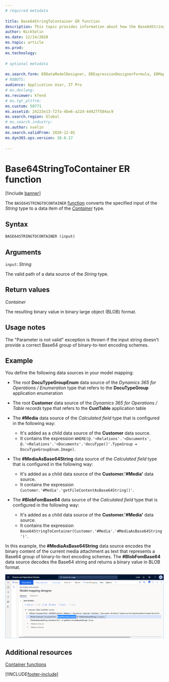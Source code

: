 ```yaml
---
# required metadata

title: Base64StringToContainer ER function
description: This topic provides information about how the Base64StringToContainer Electronic reporting (ER) function is used.
author: NickSelin
ms.date: 12/14/2020
ms.topic: article
ms.prod: 
ms.technology: 

# optional metadata

ms.search.form: ERDataModelDesigner, ERExpressionDesignerFormula, ERMappedFormatDesigner, ERModelMappingDesigner
# ROBOTS: 
audience: Application User, IT Pro
# ms.devlang: 
ms.reviewer: kfend
# ms.tgt_pltfrm: 
ms.custom: 58771
ms.assetid: 24223e13-727a-4be6-a22d-4d427f504ac9
ms.search.region: Global
# ms.search.industry: 
ms.author: nselin
ms.search.validFrom: 2020-12-01
ms.dyn365.ops.version: 10.0.17

---
```


# Base64StringToContainer ER function

[!include [banner](../includes/banner.md)]

The `BASE64STRINGTOCONTAINER` [function](er-formula-language.md#functions) converts the specified input of the *String* type to a data item of the *[Container](er-functions-category-container.md)* type.

## Syntax

```vb
BASE64STRINGTOCONTAINER (input)
```

## Arguments

`input`: *String*

The valid path of a data source of the *String* type.

## Return values

*Container*

The resulting binary value in binary large object (BLOB) format.

## Usage notes

The "Parameter is not valid" exception is thrown if the input string doesn't provide a correct Base64 group of binary-to-text encoding schemes.

## Example

You define the following data sources in your model mapping:

- The root **DocuTypeGroupEnum** data source of the *Dynamics 365 for Operations / Enumeration* type that refers to the **DocuTypeGroup** application enumeration
- The root **Customer** data source of the *Dynamics 365 for Operations / Table records* type that refers to the **CustTable** application table
- The **\#Media** data source of the *Calculated field* type that is configured in the following way:

    - It's added as a child data source of the **Customer** data source.
    - It contains the expression `WHERE(@.'<Relations'.'<Documents', @.'<Relations'.'<Documents'.'docuType()'.TypeGroup = DocuTypeGroupEnum.Image)`.

- The **\#MediaAsBase64String** data source of the *Calculated field* type that is configured in the following way:

    - It's added as a child data source of the **Customer.'\#Media'** data source.
    - It contains the expression `Customer.'#Media'.'getFileContentAsBase64String()'`.

- The **\#BlobFomBase64** data source of the *Calculated field* type that is configured in the following way:

    - It's added as a child data source of the **Customer.'\#Media'** data source.
    - It contains the expression `Base64StringToContainer(Customer.'#Media'.'#MediaAsBase64String')'`.

In this example, the **\#MediaAsBase64String** data source encodes the binary content of the current media attachment as text that represents a Base64 group of binary-to-text encoding schemes. The **\#BlobFomBase64** data source decodes the Base64 string and returns a binary value in BLOB format.

![Sample data sources on the ER Model mapping designer page](./media/er-functions-container-base64stringtocontainer-1.png)

## Additional resources

[Container functions](er-functions-category-container.md)


[!INCLUDE[footer-include](../../../includes/footer-banner.md)]